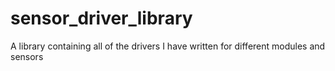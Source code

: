 # sensor_driver_library
A library containing all of the drivers I have written for different modules and sensors
